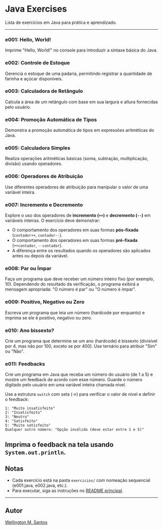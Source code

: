 # Java Exercises

Lista de exercícios em Java para prática e aprendizado.

---

### e001: Hello, World!
Imprime "Hello, World!" no console para introduzir a sintaxe básica do Java.

### e002: Controle de Estoque
Gerencia o estoque de uma padaria, permitindo registrar a quantidade de farinha e açúcar disponíveis.

### e003: Calculadora de Retângulo
Calcula a área de um retângulo com base em sua largura e altura fornecidas pelo usuário.

### e004: Promoção Automática de Tipos
Demonstra a promoção automática de tipos em expressões aritméticas do Java.

### e005: Calculadora Simples
Realiza operações aritméticas básicas (soma, subtração, multiplicação, divisão) usando operadores.

### e006: Operadores de Atribuição
Use diferentes operadores de atribuição para manipular o valor de uma variável inteira.

### **e007: Incremento e Decremento**
Explore o uso dos operadores de **incremento (`++`)** e **decremento (`--`)** em variáveis inteiras. O exercício deve demonstrar:
- O comportamento dos operadores em suas formas **pós-fixada** (`contador++`, `contador--`).
- O comportamento dos operadores em suas formas **pré-fixada** (`++contador`, `--contador`).
- A diferença entre os resultados quando os operadores são aplicados antes ou depois da variável.

### **e008: Par ou Ímpar**
Faça um programa que deve receber um número inteiro fixo (por exemplo, 10). 
Dependendo do resultado da verificação, o programa exibirá a mensagem apropriada: "O número é par" ou "O número é ímpar".

### **e009: Positivo, Negativo ou Zero**
Escreva um programa que leia um número (hardcode por enquanto) e imprima se ele é positivo, negativo ou zero.

### **e010: Ano bissexto?**
Crie um programa que determine se um ano (hardcode) é bissexto (divisível por 4, mas não por 100, exceto se por 400). Use ternário para atribuir "Sim" ou "Não".

### **e011: Feedbacks**
Crie um programa em Java que receba um número do usuário (de 1 a 5) e mostre um feedback de acordo com esse número. Guarde o número digitado pelo usuário em uma variável inteira chamada nivel.

Use a estrutura `switch` com seta (->) para verificar o valor de nivel e definir o feedback:
```
1: "Muito insatisfeito"
2: "Insatisfeito"
3: "Neutro"
4: "Satisfeito"
5: "Muito satisfeito"
Qualquer outro número: "Opção inválida (deve estar entre 1 e 5)"
```

Imprima o feedback na tela usando `System.out.println`.
---

## Notas
- Cada exercício está na pasta `exercicios/` com nomeação sequencial (e001.java, e002.java, etc.).
- Para executar, siga as instruções no [README principal](../README.md).

---

## Autor
[Wellington M. Santos](https://www.linkedin.com/in/wellington-moreira-santos/)